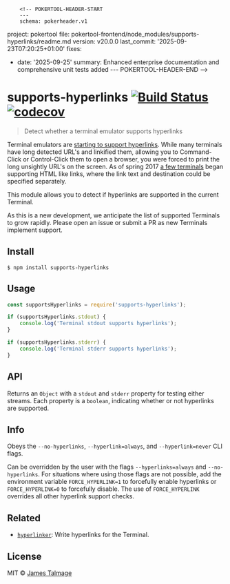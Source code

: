         <!-- POKERTOOL-HEADER-START
        ---
        schema: pokerheader.v1
project: pokertool
file: pokertool-frontend/node_modules/supports-hyperlinks/readme.md
version: v20.0.0
last_commit: '2025-09-23T07:20:25+01:00'
fixes:
- date: '2025-09-25'
  summary: Enhanced enterprise documentation and comprehensive unit tests added
        ---
        POKERTOOL-HEADER-END -->
# supports-hyperlinks [![Build Status](https://travis-ci.org/jamestalmage/supports-hyperlinks.svg?branch=master)](https://travis-ci.org/jamestalmage/supports-hyperlinks) [![codecov](https://codecov.io/gh/jamestalmage/supports-hyperlinks/badge.svg?branch=master)](https://codecov.io/gh/jamestalmage/supports-hyperlinks?branch=master)

> Detect whether a terminal emulator supports hyperlinks

Terminal emulators are [starting to support hyperlinks](https://gist.github.com/egmontkob/eb114294efbcd5adb1944c9f3cb5feda). While many terminals have long detected URL's and linkified them, allowing you to Command-Click or Control-Click them to open a browser, you were forced to print the long unsightly URL's on the screen. As of spring 2017 [a few terminals](https://gist.github.com/egmontkob/eb114294efbcd5adb1944c9f3cb5feda) began supporting HTML like links, where the link text and destination could be specified separately.

This module allows you to detect if hyperlinks are supported in the current Terminal.

As this is a new development, we anticipate the list of supported Terminals to grow rapidly. Please open an issue or submit a PR as new Terminals implement support.

## Install

```
$ npm install supports-hyperlinks
```


## Usage

```js
const supportsHyperlinks = require('supports-hyperlinks');

if (supportsHyperlinks.stdout) {
	console.log('Terminal stdout supports hyperlinks');
}

if (supportsHyperlinks.stderr) {
	console.log('Terminal stderr supports hyperlinks');
}
```

## API

Returns an `Object` with a `stdout` and `stderr` property for testing either streams. Each property is a `boolean`, indicating whether or not hyperlinks are supported.

## Info

Obeys the `--no-hyperlinks`, `--hyperlink=always`, and `--hyperlink=never` CLI flags.

Can be overridden by the user with the flags `--hyperlinks=always` and `--no-hyperlinks`. For situations where using those flags are not possible, add the environment variable `FORCE_HYPERLINK=1` to forcefully enable hyperlinks or `FORCE_HYPERLINK=0` to forcefully disable. The use of `FORCE_HYPERLINK` overrides all other hyperlink support checks.

## Related

  * [`hyperlinker`](https://github.com/jamestalmage/hyperlinker): Write hyperlinks for the Terminal.

## License

MIT © [James Talmage](https://github.com/jamestalmage)
